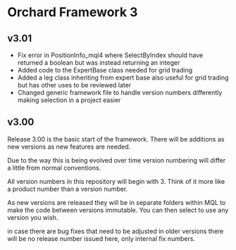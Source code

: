 # Orchard Framework 3

## v3.01
- Fix error in PositionInfo_mql4 where SelectByIndex should have returned a boolean but was instead returning an integer
- Added code to the ExpertBase class needed for grid trading
- Added a leg class inheriting from expert base also useful for grid trading but has other uses to be reviewed later
- Changed generic framework file to handle version numbers differently making selection in a project easier

## v3.00
Release 3.00 is the basic start of the framework. There will be additions as new versions as new features are needed.

Due to the way this is being evolved over time version numbering will differ a little from normal conventions.

All version numbers in this repository will begin with 3. Think of it more like a product number than a version number.

As new versions are released they will be in separate folders within MQL to make the code between versions immutable. You can then select to use any version you wish.

in case there are bug fixes that need to be adjusted in older versions there will be no release number issued here, only internal fix numbers.
